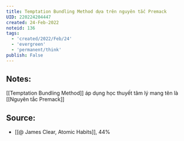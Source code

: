 ```yaml
---
title: Temptation Bundling Method dựa trên nguyên tắc Premack
UID: 220224204447
created: 24-Feb-2022
noteid: 136
tags:
  - 'created/2022/Feb/24'
  - 'evergreen'
  - 'permanent/think'
publish: False
---
```

## Notes:
[[Temptation Bundling Method]] áp dụng học thuyết tâm lý mang tên là [[Nguyên tắc Premack]]

## Source:
- [[@ James Clear, Atomic Habits]], 44%




